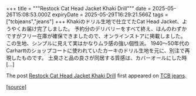 +++
title = """Restock Cat Head Jacket Khaki Drill"""
date = 2025-05-26T15:08:53.000Z
expiryDate = 2025-05-29T16:29:21.566Z
tags = ["tcbjeans","jeans"]
+++
Khakiのドリル生地で仕立てたCat Head Jacket、ようやくお届け完了しました。 予約分のデリバリーをすべて終え、ほんのわずかですがフリー在庫が確保できましたので、オンラインストアに掲載しました。 この生地、シンプルに見えて実はかなりムラ感の強い個性派。 1940〜50年代のCarharttのショップコートに使われていたカーキのドリル生地を元に、別注で再現したものです。 土臭さと品の良さが同居する質感は、カバーオールにした時 \[…\]

The post [Restock Cat Head Jacket Khaki Drill](http://tcbjeans.com/2025/05/27/52613) first appeared on [TCB jeans](http://tcbjeans.com).

[[source]](http://tcbjeans.com/2025/05/27/52613)
